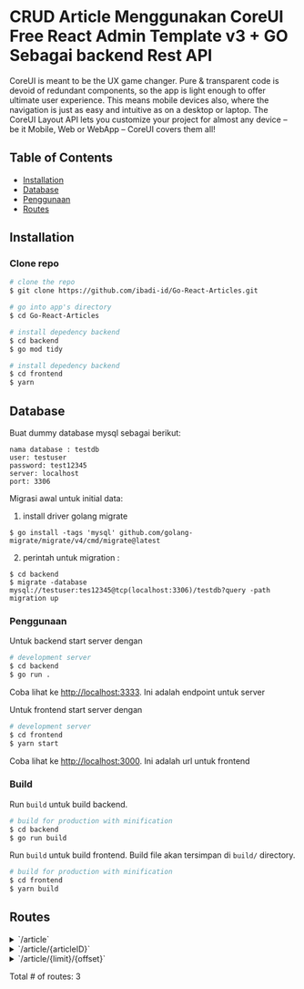 
# CRUD Article Menggunakan CoreUI Free React Admin Template v3 + GO Sebagai backend Rest API

CoreUI is meant to be the UX game changer. Pure & transparent code is devoid of redundant components, so the app is light enough to offer ultimate user experience. This means mobile devices also, where the navigation is just as easy and intuitive as on a desktop or laptop. The CoreUI Layout API lets you customize your project for almost any device – be it Mobile, Web or WebApp – CoreUI covers them all!

## Table of Contents

* [Installation](#installation)
* [Database](#database)
* [Penggunaan](#penggunaan)
* [Routes](#routes)


## Installation

### Clone repo

``` bash
# clone the repo
$ git clone https://github.com/ibadi-id/Go-React-Articles.git

# go into app's directory
$ cd Go-React-Articles

# install depedency backend
$ cd backend
$ go mod tidy

# install depedency backend
$ cd frontend
$ yarn

```

## Database

Buat dummy database mysql sebagai berikut:

```
nama database : testdb
user: testuser
password: test12345
server: localhost
port: 3306

```

Migrasi awal untuk initial data:

1. install driver golang migrate
```
$ go install -tags 'mysql' github.com/golang-migrate/migrate/v4/cmd/migrate@latest
```

2. perintah untuk migration :
```
$ cd backend
$ migrate -database mysql://testuser:tes12345@tcp(localhost:3306)/testdb?query -path migration up
```


### Penggunaan

Untuk backend start server dengan
``` bash
# development server
$ cd backend
$ go run .
```

Coba lihat ke [http://localhost:3333](http://localhost:3333). Ini adalah endpoint untuk server

Untuk frontend start server dengan
``` bash
# development server
$ cd frontend
$ yarn start
```

Coba lihat ke [http://localhost:3000](http://localhost:3000). Ini adalah url untuk frontend

### Build

Run `build` untuk build backend.

```bash
# build for production with minification
$ cd backend
$ go run build
```

Run `build` untuk build frontend. Build file akan tersimpan di `build/` directory.

```bash
# build for production with minification
$ cd frontend
$ yarn build
```

## Routes

<details>
<summary>`/article`</summary>

- [(*Cors).Handler-fm]()
- [RequestID]()
- [Logger]()
- [Recoverer]()
- [URLFormat]()
- [SetContentType.func1]()
- **/article**
	- **/**
		- _GET_
			- [ListArticles]()
		- _POST_
			- [CreateArticle]()

</details>
<details>
<summary>`/article/{articleID}`</summary>

- [(*Cors).Handler-fm]()
- [RequestID]()
- [Logger]()
- [Recoverer]()
- [URLFormat]()
- [SetContentType.func1]()
- **/article**
	- **/{articleID}**
		- [ArticleCtx]()
		- **/**
			- _DELETE_
				- [DeleteArticle]()
			- _GET_
				- [GetArticle]()
			- _PUT_
				- [UpdateArticle]()

</details>
<details>
<summary>`/article/{limit}/{offset}`</summary>

- [(*Cors).Handler-fm]()
- [RequestID]()
- [Logger]()
- [Recoverer]()
- [URLFormat]()
- [SetContentType.func1]()
- **/article**
	- **/{limit}/{offset}**
		- _GET_
			- [ListArticlesWithPage]()

</details>

Total # of routes: 3